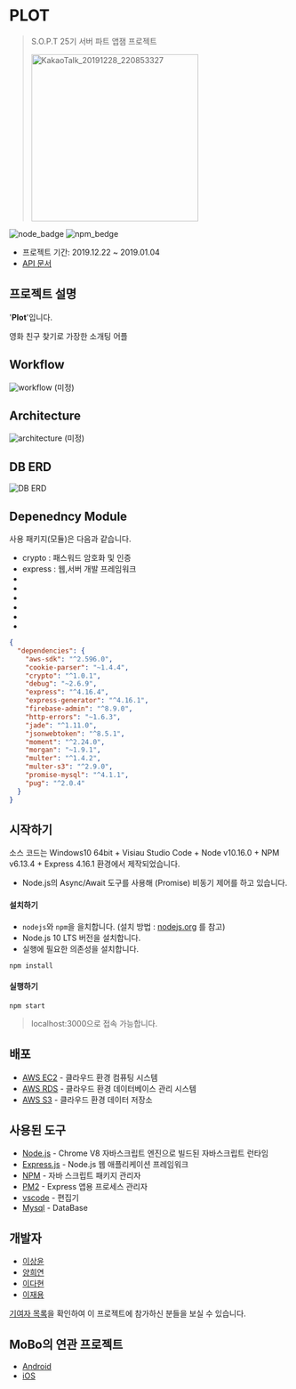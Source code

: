 # PLOT
>
> S.O.P.T 25기 서버 파트 앱잼 프로젝트
>
> <img width="300" alt="KakaoTalk_20191228_220853327" src="https://user-images.githubusercontent.com/56102421/71595790-6647a100-2b80-11ea-87e4-0fec041cfd7a.png">


![node_badge](https://img.shields.io/badge/node-%3E%3D%208.0.0-green)
![npm_bedge](https://img.shields.io/badge/npm-v6.10.1-blue)

* 프로젝트 기간: 2019.12.22 ~ 2019.01.04
* [API 문서](https://github.com/TeamMoBo/mobo-server/wiki)




## 프로젝트 설명

'**Plot**'입니다.

영화 친구 찾기로 가장한 소개팅 어플

## Workflow


![workflow]() (미정)




## Architecture

![architecture]() (미정)


## DB ERD

![DB ERD](https://user-images.githubusercontent.com/56102421/71641982-7928b580-2ce7-11ea-8dc0-fc6213f397bf.png)



## Depenedncy Module
사용 패키지(모듈)은 다음과 같습니다.

* crypto : 패스워드 암호화 및 인증
* express : 웹,서버 개발 프레임워크
* 
*
*
*
*
*

```json
{
  "dependencies": {
    "aws-sdk": "^2.596.0",
    "cookie-parser": "~1.4.4",
    "crypto": "^1.0.1",
    "debug": "~2.6.9",
    "express": "^4.16.4",
    "express-generator": "^4.16.1",
    "firebase-admin": "^8.9.0",
    "http-errors": "~1.6.3",
    "jade": "^1.11.0",
    "jsonwebtoken": "^8.5.1",
    "moment": "^2.24.0",
    "morgan": "~1.9.1",
    "multer": "^1.4.2",
    "multer-s3": "^2.9.0",
    "promise-mysql": "^4.1.1",
    "pug": "^2.0.4"
  }
}
```





## 시작하기

소스 코드는 Windows10 64bit + Visiau Studio Code + Node v10.16.0 + NPM v6.13.4 + Express 4.16.1 환경에서 제작되었습니다.

* Node.js의 Async/Await 도구를 사용해 (Promise) 비동기 제어를 하고 있습니다.



#### 설치하기

* `nodejs`와 `npm`을 을치합니다. (설치 방법 :  [nodejs.org](https://nodejs.org/) 를 참고)
* Node.js 10 LTS 버전을 설치합니다.
* 실행에 필요한 의존성을 설치합니다.

```
npm install
```



#### 실행하기

```
npm start
```

> localhost:3000으로 접속 가능합니다.



## 배포

* [AWS EC2](https://aws.amazon.com/ko/ec2/?sc_channel=PS&sc_campaign=acquisition_KR&sc_publisher=google&sc_medium=english_ec2_b&sc_content=ec2_e&sc_detail=awsec2&sc_category=ec2&sc_segment=177228231544&sc_matchtype=e&sc_country=KR&s_kwcid=AL!4422!3!177228231544!e!!g!!awsec2&ef_id=WkRozwAAAnO-lPWy:20180412120123:s) - 클라우드 환경 컴퓨팅 시스템
* [AWS RDS](https://aws.amazon.com/ko/rds/) - 클라우드 환경 데이터베이스 관리 시스템
* [AWS S3](https://aws.amazon.com/ko/s3/?sc_channel=PS&sc_campaign=acquisition_KR&sc_publisher=google&sc_medium=english_s3_b&sc_content=s3_e&sc_detail=awss3&sc_category=s3&sc_segment=177211245240&sc_matchtype=e&sc_country=KR&s_kwcid=AL!4422!3!177211245240!e!!g!!awss3&ef_id=WkRozwAAAnO-lPWy:20180412120059:s) - 클라우드 환경 데이터 저장소


## 사용된 도구 

* [Node.js](https://nodejs.org/ko/) - Chrome V8 자바스크립트 엔진으로 빌드된 자바스크립트 런타임
* [Express.js](http://expressjs.com/ko/) - Node.js 웹 애플리케이션 프레임워크
* [NPM](https://rometools.github.io/rome/) - 자바 스크립트 패키지 관리자
* [PM2](http://pm2.keymetrics.io/) - Express 앱용 프로세스 관리자
* [vscode](https://code.visualstudio.com/) - 편집기
* [Mysql](https://www.mysql.com/) - DataBase



## 개발자

* [이상윤](https://github.com/syndersonLEE)
* [양희연](https://github.com/hhiyeon)
* [이다현](https://github.com/leeda66)
* [이재용](https://github.com/jaeyong136)


[기여자 목록](https://github.com/TeamMoBo/mobo-server/graphs/contributors)을 확인하여 이 프로젝트에 참가하신 분들을 보실 수 있습니다.


## MoBo의 연관 프로젝트

* [Android](https://github.com/TeamMoBo/mobo-android)
* [iOS](https://github.com/TeamMoBo/MoboiOS)
